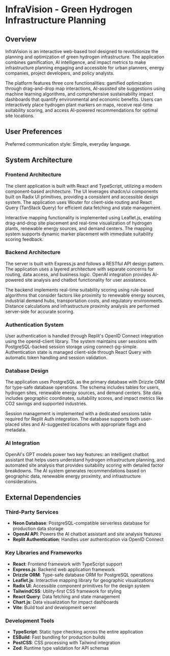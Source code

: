 # InfraVision - Green Hydrogen Infrastructure Planning

## Overview

InfraVision is an interactive web-based tool designed to revolutionize the planning and optimization of green hydrogen infrastructure. The application combines gamification, AI intelligence, and impact metrics to make infrastructure planning engaging and accessible for urban planners, energy companies, project developers, and policy analysts.

The platform features three core functionalities: gamified optimization through drag-and-drop map interactions, AI-assisted site suggestions using machine learning algorithms, and comprehensive sustainability impact dashboards that quantify environmental and economic benefits. Users can interactively place hydrogen plant markers on maps, receive real-time suitability scoring, and access AI-powered recommendations for optimal site locations.

## User Preferences

Preferred communication style: Simple, everyday language.

## System Architecture

### Frontend Architecture
The client application is built with React and TypeScript, utilizing a modern component-based architecture. The UI leverages shadcn/ui components built on Radix UI primitives, providing a consistent and accessible design system. The application uses Wouter for client-side routing and React Query (TanStack Query) for efficient data fetching and state management.

Interactive mapping functionality is implemented using Leaflet.js, enabling drag-and-drop site placement and real-time visualization of hydrogen plants, renewable energy sources, and demand centers. The mapping system supports dynamic marker placement with immediate suitability scoring feedback.

### Backend Architecture
The server is built with Express.js and follows a RESTful API design pattern. The application uses a layered architecture with separate concerns for routing, data access, and business logic. OpenAI integration provides AI-powered site analysis and chatbot functionality for user assistance.

The backend implements real-time suitability scoring using rule-based algorithms that consider factors like proximity to renewable energy sources, industrial demand hubs, transportation costs, and regulatory environments. Distance calculations and infrastructure proximity analysis are performed server-side for accurate scoring.

### Authentication System
User authentication is handled through Replit's OpenID Connect integration using the openid-client library. The system maintains user sessions with PostgreSQL-backed session storage using connect-pg-simple. Authentication state is managed client-side through React Query with automatic token handling and session validation.

### Database Design
The application uses PostgreSQL as the primary database with Drizzle ORM for type-safe database operations. The schema includes tables for users, hydrogen sites, renewable energy sources, and demand centers. Site data includes geographic coordinates, suitability scores, and impact metrics like CO2 savings and supported industries.

Session management is implemented with a dedicated sessions table required for Replit Auth integration. The database supports both user-placed sites and AI-suggested locations with appropriate flags and metadata.

### AI Integration
OpenAI's GPT models power two key features: an intelligent chatbot assistant that helps users understand hydrogen infrastructure planning, and automated site analysis that provides suitability scoring with detailed factor breakdowns. The AI system generates recommendations based on geographic data, renewable energy proximity, and infrastructure considerations.

## External Dependencies

### Third-Party Services
- **Neon Database**: PostgreSQL-compatible serverless database for production data storage
- **OpenAI API**: Powers the AI chatbot assistant and site analysis features
- **Replit Authentication**: Handles user authentication via OpenID Connect

### Key Libraries and Frameworks
- **React**: Frontend framework with TypeScript support
- **Express.js**: Backend web application framework
- **Drizzle ORM**: Type-safe database ORM for PostgreSQL operations
- **Leaflet.js**: Interactive mapping library for geographic visualizations
- **Radix UI**: Accessible component primitives for the design system
- **TailwindCSS**: Utility-first CSS framework for styling
- **React Query**: Data fetching and state management
- **Chart.js**: Data visualization for impact dashboards
- **Vite**: Build tool and development server

### Development Tools
- **TypeScript**: Static type checking across the entire application
- **ESBuild**: Fast bundling for production builds
- **PostCSS**: CSS processing with Tailwind integration
- **Zod**: Runtime type validation for API schemas